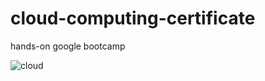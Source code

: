 # cloud-computing-certificate
hands-on google bootcamp


![cloud](https://github.com/Memohacker/cloud-computing-certificate/assets/92479948/68d9ed9b-98bc-4ddf-bfa5-a4de229ed7f1)

